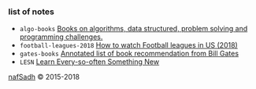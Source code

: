### list of notes
* `algo-books` [Books on algorithms, data structured, problem solving and programming challenges.](algo-books)
* `football-leagues-2018` [How to watch Football leagues in US (2018)](football-leagues-2018)
* `gates-books` [Annotated list of book recommendation from Bill Gates](gates-books)
* `LESN` [Learn Every-so-often Something New](lesn)

[nafSadh](http://nafSadh.com) © 2015-2018  
